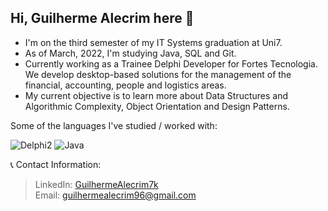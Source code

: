 ## Hi, Guilherme Alecrim here 👋

- I'm on the third semester of my IT Systems graduation at Uni7.
- As of March, 2022, I'm studying Java, SQL and Git. 
- Currently working as a Trainee Delphi Developer for Fortes Tecnologia. We develop desktop-based solutions for the management of the financial, accounting, people and logistics areas.
- My current objective is to learn more about Data Structures and Algorithmic Complexity, Object Orientation and Design Patterns.

Some of the languages I've studied / worked with:

![Delphi2](https://img.shields.io/badge/Delphi_RAD_Studio-B22222?style=for-the-badge&logo=delphi&logoColor=white)
![Java](https://img.shields.io/badge/Java-ED8B00?style=for-the-badge&logo=java&logoColor=white)

📞 Contact Information:

>LinkedIn: [GuilhermeAlecrim7k](linkedin.com/in/guilhermealecrim7k) <br>
>Email: guilhermealecrim96@gmail.com
